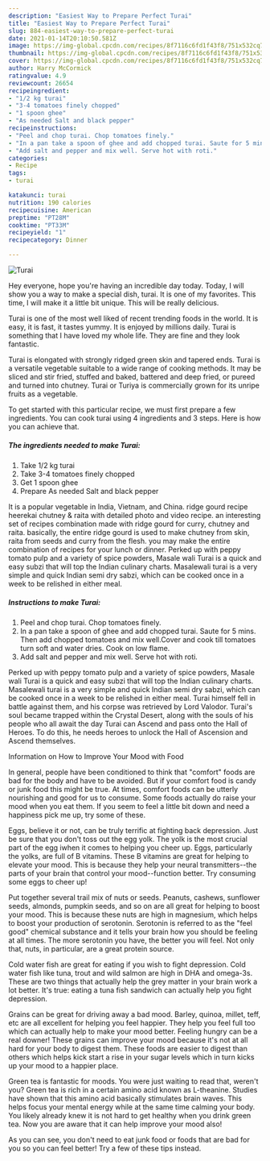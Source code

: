```yaml
---
description: "Easiest Way to Prepare Perfect Turai"
title: "Easiest Way to Prepare Perfect Turai"
slug: 884-easiest-way-to-prepare-perfect-turai
date: 2021-01-14T20:10:50.581Z
image: https://img-global.cpcdn.com/recipes/8f7116c6fd1f43f8/751x532cq70/turai-recipe-main-photo.jpg
thumbnail: https://img-global.cpcdn.com/recipes/8f7116c6fd1f43f8/751x532cq70/turai-recipe-main-photo.jpg
cover: https://img-global.cpcdn.com/recipes/8f7116c6fd1f43f8/751x532cq70/turai-recipe-main-photo.jpg
author: Harry McCormick
ratingvalue: 4.9
reviewcount: 26654
recipeingredient:
- "1/2 kg turai"
- "3-4 tomatoes finely chopped"
- "1 spoon ghee"
- "As needed Salt and black pepper"
recipeinstructions:
- "Peel and chop turai. Chop tomatoes finely."
- "In a pan take a spoon of ghee and add chopped turai. Saute for 5 mins. Then add chopped tomatoes and mix well.Cover and cook till tomatoes turn soft and water dries. Cook on low flame."
- "Add salt and pepper and mix well. Serve hot with roti."
categories:
- Recipe
tags:
- turai

katakunci: turai 
nutrition: 190 calories
recipecuisine: American
preptime: "PT28M"
cooktime: "PT33M"
recipeyield: "1"
recipecategory: Dinner

---
```



![Turai](https://img-global.cpcdn.com/recipes/8f7116c6fd1f43f8/751x532cq70/turai-recipe-main-photo.jpg)

Hey everyone, hope you're having an incredible day today. Today, I will show you a way to make a special dish, turai. It is one of my favorites. This time, I will make it a little bit unique. This will be really delicious.

Turai is one of the most well liked of recent trending foods in the world. It is easy, it is fast, it tastes yummy. It is enjoyed by millions daily. Turai is something that I have loved my whole life. They are fine and they look fantastic.

Turai is elongated with strongly ridged green skin and tapered ends. Turai is a versatile vegetable suitable to a wide range of cooking methods. It may be sliced and stir fried, stuffed and baked, battered and deep fried, or pureed and turned into chutney. Turai or Turiya is commercially grown for its unripe fruits as a vegetable.


To get started with this particular recipe, we must first prepare a few ingredients. You can cook turai using 4 ingredients and 3 steps. Here is how you can achieve that.

<!--inarticleads1-->

##### The ingredients needed to make Turai:

1. Take 1/2 kg turai
1. Take 3-4 tomatoes finely chopped
1. Get 1 spoon ghee
1. Prepare As needed Salt and black pepper


It is a popular vegetable in India, Vietnam, and China. ridge gourd recipe heerekai chutney &amp; raita with detailed photo and video recipe. an interesting set of recipes combination made with ridge gourd for curry, chutney and raita. basically, the entire ridge gourd is used to make chutney from skin, raita from seeds and curry from the flesh. you may make the entire combination of recipes for your lunch or dinner. Perked up with peppy tomato pulp and a variety of spice powders, Masale wali Turai is a quick and easy subzi that will top the Indian culinary charts. Masalewali turai is a very simple and quick Indian semi dry sabzi, which can be cooked once in a week to be relished in either meal. 

<!--inarticleads2-->

##### Instructions to make Turai:

1. Peel and chop turai. Chop tomatoes finely.
1. In a pan take a spoon of ghee and add chopped turai. Saute for 5 mins. Then add chopped tomatoes and mix well.Cover and cook till tomatoes turn soft and water dries. Cook on low flame.
1. Add salt and pepper and mix well. Serve hot with roti.


Perked up with peppy tomato pulp and a variety of spice powders, Masale wali Turai is a quick and easy subzi that will top the Indian culinary charts. Masalewali turai is a very simple and quick Indian semi dry sabzi, which can be cooked once in a week to be relished in either meal. Turai himself fell in battle against them, and his corpse was retrieved by Lord Valodor. Turai&#39;s soul became trapped within the Crystal Desert, along with the souls of his people who all await the day Turai can Ascend and pass onto the Hall of Heroes. To do this, he needs heroes to unlock the Hall of Ascension and Ascend themselves. 

Information on How to Improve Your Mood with Food


In general, people have been conditioned to think that "comfort" foods are bad for the body and have to be avoided. But if your comfort food is candy or junk food this might be true. At times, comfort foods can be utterly nourishing and good for us to consume. Some foods actually do raise your mood when you eat them. If you seem to feel a little bit down and need a happiness pick me up, try some of these.

Eggs, believe it or not, can be truly terrific at fighting back depression. Just be sure that you don't toss out the egg yolk. The yolk is the most crucial part of the egg iwhen it comes to helping you cheer up. Eggs, particularly the yolks, are full of B vitamins. These B vitamins are great for helping to elevate your mood. This is because they help your neural transmitters--the parts of your brain that control your mood--function better. Try consuming some eggs to cheer up!

Put together several trail mix of nuts or seeds. Peanuts, cashews, sunflower seeds, almonds, pumpkin seeds, and so on are all great for helping to boost your mood. This is because these nuts are high in magnesium, which helps to boost your production of serotonin. Serotonin is referred to as the "feel good" chemical substance and it tells your brain how you should be feeling at all times. The more serotonin you have, the better you will feel. Not only that, nuts, in particular, are a great protein source.

Cold water fish are great for eating if you wish to fight depression. Cold water fish like tuna, trout and wild salmon are high in DHA and omega-3s. These are two things that actually help the grey matter in your brain work a lot better. It's true: eating a tuna fish sandwich can actually help you fight depression. 

Grains can be great for driving away a bad mood. Barley, quinoa, millet, teff, etc are all excellent for helping you feel happier. They help you feel full too which can actually help to make your mood better. Feeling hungry can be a real downer! These grains can improve your mood because it's not at all hard for your body to digest them. These foods are easier to digest than others which helps kick start a rise in your sugar levels which in turn kicks up your mood to a happier place.

Green tea is fantastic for moods. You were just waiting to read that, weren't you? Green tea is rich in a certain amino acid known as L-theanine. Studies have shown that this amino acid basically stimulates brain waves. This helps focus your mental energy while at the same time calming your body. You likely already knew it is not hard to get healthy when you drink green tea. Now you are aware that it can help improve your mood also!

As you can see, you don't need to eat junk food or foods that are bad for you so you can feel better! Try  a few  of  these  tips  instead.


